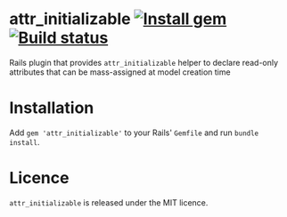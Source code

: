# attr_initializable [![Install gem](https://badge.fury.io/rb/attr_initializable.png)](https://rubygems.org/gems/attr_initializable) [![Build status](https://travis-ci.org/rcook/attr_initializable.png)](https://travis-ci.org/rcook/attr_initializable)

Rails plugin that provides `attr_initializable` helper to declare read-only attributes that can be mass-assigned at model creation time

# Installation

Add `gem 'attr_initializable'` to your Rails' `Gemfile` and run `bundle install`.

# Licence

`attr_initializable` is released under the MIT licence.

